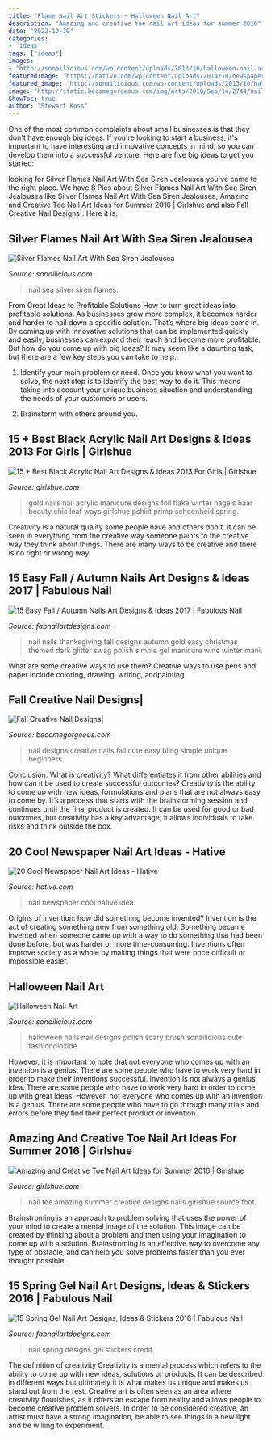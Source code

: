 ```yaml
---
title: "Flame Nail Art Stickers ~ Halloween Nail Art"
description: "Amazing and creative toe nail art ideas for summer 2016"
date: "2022-10-30"
categories:
- "ideas"
tags: ["ideas"]
images:
- "http://sonailicious.com/wp-content/uploads/2013/10/halloween-nail-art-2.jpg"
featuredImage: "https://hative.com/wp-content/uploads/2014/10/newspaper-nail-art-ideas/18-newspaper-nail-idea.jpg"
featured_image: "http://sonailicious.com/wp-content/uploads/2013/10/halloween-nail-art-2.jpg"
image: "http://static.becomegorgeous.com/img/arts/2010/Sep/14/2744/nail_design-2.jpg"
ShowToc: true
author: "Stewart Koss"
---
```



One of the most common complaints about small businesses is that they don't have enough big ideas. If you're looking to start a business, it's important to have interesting and innovative concepts in mind, so you can develop them into a successful venture. Here are five big ideas to get you started: 

	

		
looking for Silver Flames Nail Art With Sea Siren Jealousea you've came to the right place. We have 8 Pics about Silver Flames Nail Art With Sea Siren Jealousea like Silver Flames Nail Art With Sea Siren Jealousea, Amazing and Creative Toe Nail Art Ideas for Summer 2016 | Girlshue and also Fall Creative Nail Designs|. Here it is:
		
    
## Silver Flames Nail Art With Sea Siren Jealousea

<img loading=lazy src="http://sonailicious.com/wp-content/uploads/2015/02/sea-green-nail-art-10.jpg" onerror="this.onerror=null;this.src='https://tse3.mm.bing.net/th?id=OIP.akhFCi5oAFaWImB9Ius1xgHaLH&amp;pid=15.1';" alt="Silver Flames Nail Art With Sea Siren Jealousea">

_Source: sonailicious.com_

>nail sea silver siren flames. 

	

From Great Ideas to Profitable Solutions
How to turn great ideas into profitable solutions. As businesses grow more complex, it becomes harder and harder to nail down a specific solution. That’s where big ideas come in. By coming up with innovative solutions that can be implemented quickly and easily, businesses can expand their reach and become more profitable.
But how do you come up with big Ideas? It may seem like a daunting task, but there are a few key steps you can take to help.:

1) Identify your main problem or need. Once you know what you want to solve, the next step is to identify the best way to do it. This means taking into account your unique business situation and understanding the needs of your customers or users.

2) Brainstorm with others around you.

    
## 15 + Best Black Acrylic Nail Art Designs &amp; Ideas 2013 For Girls | Girlshue

<img loading=lazy src="http://www.girlshue.com/wp-content/uploads/2016/07/unnamed-file-6960.jpg" onerror="this.onerror=null;this.src='https://tse3.mm.bing.net/th?id=OIP.m6-lJtjQtoRkcdjKsBv9wwHaLH&amp;pid=15.1';" alt="15 + Best Black Acrylic Nail Art Designs &amp; Ideas 2013 For Girls | Girlshue">

_Source: girlshue.com_

>gold nails nail acrylic manicure designs foil flake winter nagels haar beauty chic leaf ways girlshue pshiiit primp schoonheid spring. 

	

Creativity is a natural quality some people have and others don't. It can be seen in everything from the creative way someone paints to the creative way they think about things. There are many ways to be creative and there is no right or wrong way.

    
## 15 Easy Fall / Autumn Nails Art Designs &amp; Ideas 2017 | Fabulous Nail

<img loading=lazy src="http://fabnailartdesigns.com/wp-content/uploads/2017/06/15-Easy-Fall-Autumn-Nails-Art-Designs-Ideas-2017-5.jpg" onerror="this.onerror=null;this.src='https://tse1.mm.bing.net/th?id=OIP.ns-1ZnfY0oPUCPj3k1s-uwHaHa&amp;pid=15.1';" alt="15 Easy Fall / Autumn Nails Art Designs &amp; Ideas 2017 | Fabulous Nail">

_Source: fabnailartdesigns.com_

>nail nails thanksgiving fall designs autumn gold easy christmas themed dark glitter swag polish simple gel manicure wine winter mani. 

	

What are some creative ways to use them?
Creative ways to use pens and paper include coloring, drawing, writing, andpainting.

    
## Fall Creative Nail Designs|

<img loading=lazy src="http://static.becomegorgeous.com/img/arts/2010/Sep/14/2744/nail_design-2.jpg" onerror="this.onerror=null;this.src='https://tse1.mm.bing.net/th?id=OIP.LdoO6zXIeI1b3zBopP2x6wHaF4&amp;pid=15.1';" alt="Fall Creative Nail Designs|">

_Source: becomegorgeous.com_

>nail designs creative nails fall cute easy bling simple unique beginners. 

	

Conclusion: What is creativity? What differentiates it from other abilities and how can it be used to create successful outcomes?
Creativity is the ability to come up with new ideas, formulations and plans that are not always easy to come by. It’s a process that starts with the brainstorming session and continues until the final product is created. It can be used for good or bad outcomes, but creativity has a key advantage; it allows individuals to take risks and think outside the box.

    
## 20 Cool Newspaper Nail Art Ideas - Hative

<img loading=lazy src="https://hative.com/wp-content/uploads/2014/10/newspaper-nail-art-ideas/18-newspaper-nail-idea.jpg" onerror="this.onerror=null;this.src='https://tse2.mm.bing.net/th?id=OIP.QKg55UfUnHlwkvF8dynHewHaLz&amp;pid=15.1';" alt="20 Cool Newspaper Nail Art Ideas - Hative">

_Source: hative.com_

>nail newspaper cool hative idea. 

	

Origins of invention: how did something become invented?
Invention is the act of creating something new from something old. Something became invented when someone came up with a way to do something that had been done before, but was harder or more time-consuming. Inventions often improve society as a whole by making things that were once difficult or impossible easier.

    
## Halloween Nail Art

<img loading=lazy src="http://sonailicious.com/wp-content/uploads/2013/10/halloween-nail-art-2.jpg" onerror="this.onerror=null;this.src='https://tse3.mm.bing.net/th?id=OIP.jbdNkcGLpIv_e6sz2ua6uQHaK8&amp;pid=15.1';" alt="Halloween Nail Art">

_Source: sonailicious.com_

>halloween nails nail designs polish scary brush sonailicious cute fashiondioxide. 

	

However, it is important to note that not everyone who comes up with an invention is a genius. There are some people who have to work very hard in order to make their inventions successful.
Invention is not always a genius idea. There are some people who have to work very hard in order to come up with great ideas. However, not everyone who comes up with an invention is a genius. There are some people who have to go through many trials and errors before they find their perfect product or invention.

    
## Amazing And Creative Toe Nail Art Ideas For Summer 2016 | Girlshue

<img loading=lazy src="http://www.girlshue.com/wp-content/uploads/2016/07/Amazing-and-Creative-Toe-Nail-Art-Ideas-for-Summer-2016-10.jpg" onerror="this.onerror=null;this.src='https://tse3.mm.bing.net/th?id=OIP.tWYlHtFAVDYCB8PjSZlRyAHaNK&amp;pid=15.1';" alt="Amazing and Creative Toe Nail Art Ideas for Summer 2016 | Girlshue">

_Source: girlshue.com_

>nail toe amazing summer creative designs nails girlshue source foot. 

	

Brainstroming is an approach to problem solving that uses the power of your mind to create a mental image of the solution. This image can be created by thinking about a problem and then using your imagination to come up with a solution. Brainstroming is an effective way to overcome any type of obstacle, and can help you solve problems faster than you ever thought possible.

    
## 15 Spring Gel Nail Art Designs, Ideas &amp; Stickers 2016 | Fabulous Nail

<img loading=lazy src="http://fabnailartdesigns.com/wp-content/uploads/2016/03/15-Spring-Gel-Nail-Art-Designs-Ideas-Stickers-2016-11.jpg" onerror="this.onerror=null;this.src='https://tse4.mm.bing.net/th?id=OIP.IgO5IQmjPB9-EWUsIXgMUQHaHa&amp;pid=15.1';" alt="15 Spring Gel Nail Art Designs, Ideas &amp; Stickers 2016 | Fabulous Nail">

_Source: fabnailartdesigns.com_

>nail spring designs gel stickers credit. 

	

The definition of creativity
Creativity is a mental process which refers to the ability to come up with new ideas, solutions or products. It can be described in different ways but ultimately it is what makes us unique and makes us stand out from the rest. Creative art is often seen as an area where creativity flourishes, as it offers an escape from reality and allows people to become creative problem solvers. In order to be considered creative, an artist must have a strong imagination, be able to see things in a new light and be willing to experiment.

